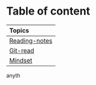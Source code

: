 # Table of content 

| Topics      |
| :---        |
| [Reading-notes](https://basel-almousa.github.io/reading-notes/)|
| [Git-read](https://basel-almousa.github.io/reading-notes/Git-read)  | 
| [Mindset](https://basel-almousa.github.io/reading-notes/README)   |
anyth